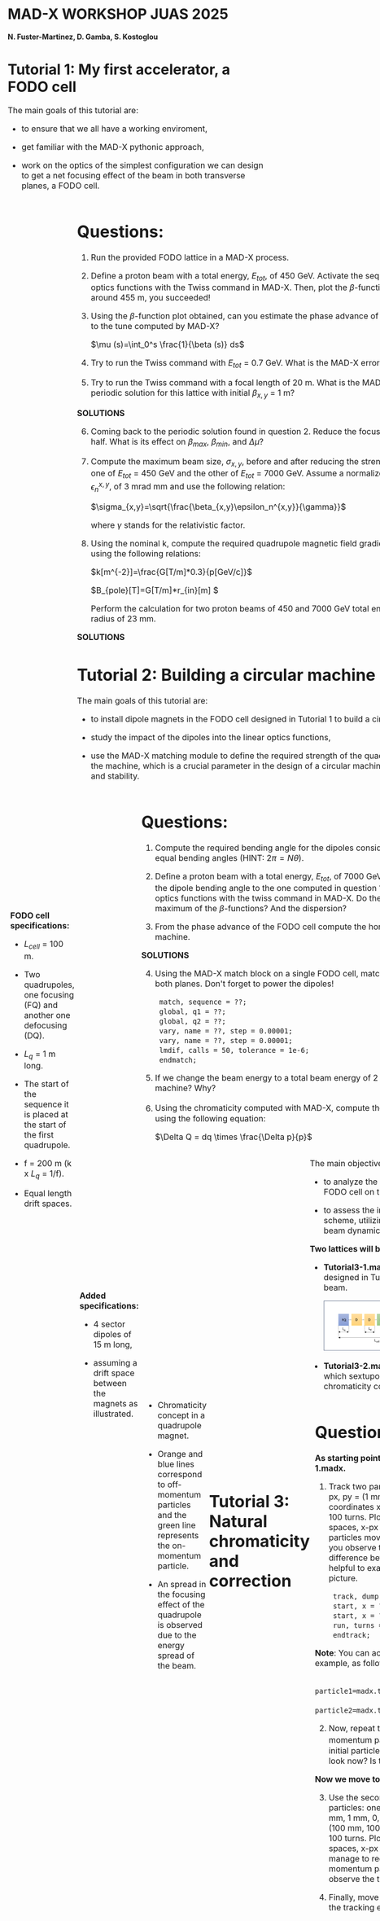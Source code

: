 # MAD-X WORKSHOP JUAS 2025
**N. Fuster-Marti­nez, D. Gamba, S. Kostoglou** 

# **Tutorial 1: My first accelerator, a FODO cell**
<div style="font-size: 16px;">
The main goals of this tutorial are:
    
- to ensure that we all have a working enviroment,
    
- get familiar with the MAD-X pythonic approach,
    
- work on the optics of the simplest configuration we can design to get a net focusing effect of the beam in both transverse planes, a FODO cell.

  
<p>
<div style="display: flex; align-items: center;">

    
<div style="flex: 1; padding: 5px; margin-left: -0px;">
    
**FODO cell specifications:**<p>
- $L_{cell}$ = 100 m. <p>
- Two quadrupoles, one focusing (FQ) and another one defocusing (DQ).<p>
- $L_{q}$ = 1 m long.<p>
- The start of the sequence it is placed at the start of the first quadrupole.<p>
- f = 200 m (k x $L_{q}$ = 1/f).<p>

- Equal length drift spaces.<p>
 
</div>

<div style="flex: 1;">
    <img src="/Figures/Tutorial1_FODO.png" style="max-width: 90%;">
</div>

    
<div style="font-size: 16px;">
    
# **Questions:**
    
1. Run the provided FODO lattice in a MAD-X process.

2. Define a proton beam with a total energy, $E_{tot}$, of 450 GeV. Activate the sequence and compute the periodic linear optics functions with the Twiss command in MAD-X. Then, plot the $\beta$-functions. If you find a maximum $\beta$-function around 455 m, you succeeded!

3. Using the $\beta$-function plot obtained, can you estimate the phase advance of the cell? How does this value compare to the tune computed by MAD-X?
   
    $\mu (s)=\int_0^s \frac{1}{\beta (s)} ds$
    
4. Try to run the Twiss command with $E_{tot}$ = 0.7 GeV. What is the MAD-X error message?

5. Try to run the Twiss command with a focal length of 20 m. What is the MAD-X error message? Can you find a non-periodic solution for this lattice with initial $\beta_{x,y}$ = 1 m?

**SOLUTIONS**    
    
6. Coming back to the periodic solution found in question 2. Reduce the focusing strength of the quadrupoles by half. What is its effect on $\beta_{max}$, $\beta_{min}$, and $\Delta \mu$?

7. Compute the maximum beam size, $\sigma_{x,y}$, before and after reducing the strength of the quadrupoles for two beams, one of $E_{tot}$ = 450 GeV and the other of $E_{tot}$ = 7000 GeV. Assume a normalized horizontal and vertical emittance, $\epsilon_n^{x,y}$, of 3 mrad mm and use the following relation:

    $\sigma_{x,y}=\sqrt{\frac{\beta_{x,y}\epsilon_n^{x,y}}{\gamma}}$
    
    where $\gamma$ stands for the relativistic factor.

8. Using the nominal k, compute the required quadrupole magnetic field gradient and magnetic field at the poles using the following relations:
    
    $k[m^{-2}]=\frac{G[T/m]*0.3}{p[GeV/c]}$
    
    $B_{pole}[T]=G[T/m]*r_{in}[m] $
    
   Perform the calculation for two proton beams of 450 and 7000 GeV total energy, with a quadrupole inner aperture radius of 23 mm.
    
**SOLUTIONS**
    
# **Tutorial 2: Building a circular machine**
<div style="font-size: 16px;">
The main goals of this tutorial are:
    
- to install dipole magnets in the FODO cell designed in Tutorial 1 to build a circular machine,

- study the impact of the dipoles into the linear optics functions, 

- use the MAD-X matching module to define the required strength of the quadrupole for getting a desired tune of the machine, which is a crucial parameter in the design of a circular machine for getting the desired beam quality and stability. 

<p>
<div style="display: flex; align-items: center;">

<div style="flex: 1; padding: 5px; margin-left: -0px;">
    
**Added specifications:**<p>
- 4 sector dipoles of 15 m long, <p>
- assuming a drift space between the magnets as illustrated.<p>
 
</div>

<div style="flex: 1;">
    <img src="/Figures/Tutorial3_FODO.png" style="max-width: 90%;">
</div>

<div style="font-size: 16px;">
    
# **Questions:**
    
1. Compute the required bending angle for the dipoles considering a ring with 736 dipoles with equal bending angles (HINT: $2\pi=N\theta$). 
    
2. Define a proton beam with a total energy, $E_{tot}$, of 7000 GeV. Activate the sequence and change the dipole bending angle to the one computed in question 1. Then, compute the periodic linear optics functions with the twiss command in MAD-X. Do the dipoles (weak focusing) affect the maximum of the $\beta$-functions? And the dispersion?

3. From the phase advance of the FODO cell compute the horizontal and vertical tunes of the machine.
    
**SOLUTIONS**    
    
4. Using the MAD-X match block on a single FODO cell, match the tunes of the machine to 46.0 in both planes. Don't forget to power the dipoles!

        match, sequence = ??;
        global, q1 = ??;
        global, q2 = ??;
        vary, name = ??, step = 0.00001;
        vary, name = ??, step = 0.00001;
        lmdif, calls = 50, tolerance = 1e-6;
        endmatch;
           
5. If we change the beam energy to a total beam energy of 2 GeV, which are the new tunes of the machine? Why?

6. Using the chromaticity computed with MAD-X, compute the tunes for particles with $\Delta p/p = 10^{-3}$ using the following equation:

     $\Delta Q = dq \times \frac{\Delta p}{p}$

<p>
<div style="display: flex; align-items: center;">

<div style="flex: 1; padding: 5px; margin-left: -0px;">

- Chromaticity concept in a quadrupole magnet.<p>
- Orange and blue lines correspond to off-momentum particles and the green line represents the on-momentum particle. <p>
- An spread in the focusing effect of the quadrupole is observed due to the energy spread of the beam. 

</div>

<div style="flex: 1;">
    <img src="/Figures/Tutorial4_chroma.jpg" style="max-width: 100%;">
</div>
    
# **Tutorial 3: Natural chromaticity and correction**
<div style="font-size: 16px;">

The main objectives of this tutorial are:

- to analyze the effect of the natural chromaticity of a FODO cell on the particle beam dynamics,
    
- to assess the impact of a chromaticity correction scheme, utilizing two sextupoles, also on the particle beam dynamics through particle tracking studies."
    
**Two lattices will be used:**
    
- **Tutorial3-1.madx**: thin lens version of the lattice designed in Tutorial 2 for a 7 TeV total energy proton beam. 

    <div style="flex: 1;">
    <img src="/Figures/Tutorial3_FODO.png" style="max-width: 50%;">
    </div>
    
- **Tutorial3-2.madx**: thin lens version of a new lattice in which sextupoles have been added and matched for chromaticity correction.

<div style="display: flex; align-items: center;">
<div style="flex: 1; padding: 5px; margin-left: -0px;">
</div>

<div style="flex: 1;">
    <img src="/Figures/Tutorial5_chroma_correction.jpg" style="max-width: 90%;">
</div>
    
<p align="center">
<img src="/Figures/Tutorial5_FODO.png" width="90%"/>
</p>

<div style="font-size: 16px;">
    
# **Questions:**
    
**As starting point we use the lattice of tutorial3-1.madx.**    
    
1. Track two particles: one with initial coordinates x, y, px, py = (1 mm, 1 mm, 0, 0) and another with initial coordinates x, y, px, py = (100 mm, 100 mm, 0, 0) for 100 turns. Plot the horizontal and vertical phase spaces, x-px and y-py, respectively. How do the particles move in phase space turn after turn? Do you observe the tunes? Is there any noticeable difference between the two particles? It may be helpful to examine only the first 4 turns for a clearer picture.

        track, dump, file = name, deltap = ??;
        start, x = ??, px = ?? , y = ??, py = ??;
        start, x = ??, px = ?? , y = ??, py = ??;
        run, turns = 100;
        endtrack;
        
**Note**: You can access the tracking data table, for example, as follows:

        particle1=madx.table['track.obs0001.p0001'].dframe()
        particle2=madx.table['track.obs0001.p0002'].dframe()
    
2. Now, repeat the tracking exercise, but for two off-momentum particles by adding a $\Delta p/p = 10^{-2}$ to the initial particle conditions. How does the phase space look now? Is the tune still the same?
    
**Now we move to the tutorial3-2.madx lattice.** 
    
3. Use the second lattice and track the same two particles: one with initial coordinates x, y, px, py = (1 mm, 1 mm, 0, 0) and the other with x, y, px, py = (100 mm, 100 mm, 0, 0), both having $\Delta p/p = 0.01$, for 100 turns. Plot the horizontal and vertical phase spaces, x-px and y-py, respectively. Did you manage to recover the original tune for the off-momentum particle from question 1? Do you observe the tunes? What is happening?

4. Finally, move the tunes to (0.23, 0.23) and repeat the tracking exercise. Are the particles stable?
